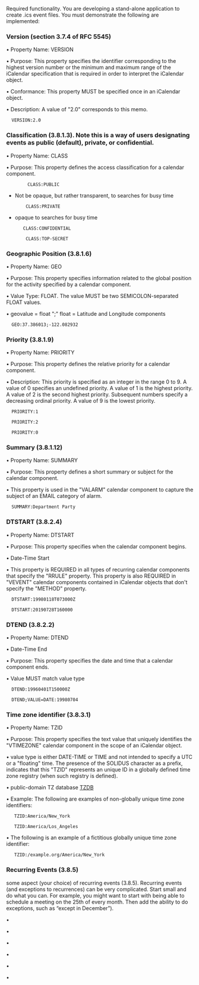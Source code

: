 Required functionality. You are developing a stand-alone application to create .ics event files. You must demonstrate the following are implemented:

### Version (section 3.7.4 of RFC 5545)
• Property Name:  VERSION

• Purpose:  This property specifies the identifier corresponding to the
      highest version number or the minimum and maximum range of the
      iCalendar specification that is required in order to interpret the
      iCalendar object.

• Conformance:  This property MUST be specified once in an iCalendar object.

• Description:  A value of "2.0" corresponds to this memo.

      VERSION:2.0

### Classification (3.8.1.3). Note this is a way of users designating events as public (default), private, or confidential.
• Property Name:  CLASS

• Purpose:  This property defines the access classification for a calendar component.

            CLASS:PUBLIC
  - Not be opaque, but rather transparent, to searches for busy time

            CLASS:PRIVATE 
 
   - opaque to searches for busy time

            CLASS:CONFIDENTIAL

             CLASS:TOP-SECRET

### Geographic Position (3.8.1.6)
• Property Name:  GEO

• Purpose:  This property specifies information related to the global position for the activity specified by a calendar component.

•  Value Type:  FLOAT.  The value MUST be two SEMICOLON-separated FLOAT values.

• geovalue   = float ";" float 
             = Latitude and Longitude components

      GEO:37.386013;-122.082932

### Priority (3.8.1.9)
• Property Name:  PRIORITY

•  Purpose:  This property defines the relative priority for a calendar component.

• Description:  This priority is specified as an integer in the range 0
      to 9.  A value of 0 specifies an undefined priority.  A value of 1
      is the highest priority.  A value of 2 is the second highest
      priority.  Subsequent numbers specify a decreasing ordinal
      priority.  A value of 9 is the lowest priority.


      PRIORITY:1

      PRIORITY:2

      PRIORITY:0

### Summary (3.8.1.12)
• Property Name:  SUMMARY

•  Purpose:  This property defines a short summary or subject for the calendar component.

• This property is used in the "VALARM" calendar component to capture the subject of an EMAIL category of alarm.

      SUMMARY:Department Party

### DTSTART (3.8.2.4)
• Property Name:  DTSTART

• Purpose:  This property specifies when the calendar component begins.

• Date-Time Start

• This property is
      REQUIRED in all types of recurring calendar components that
      specify the "RRULE" property.  This property is also REQUIRED in
      "VEVENT" calendar components contained in iCalendar objects that
      don't specify the "METHOD" property.

      DTSTART:19980118T073000Z

      DTSTART:20190728T160000

### DTEND (3.8.2.2)
• Property Name:  DTEND

• Date-Time End

• Purpose:  This property specifies the date and time that a calendar component ends.

• Value MUST match value type

      DTEND:19960401T150000Z

      DTEND;VALUE=DATE:19980704



### Time zone identifier (3.8.3.1)
• Property Name:  TZID

•  Purpose:  This property specifies the text value that uniquely
      identifies the "VTIMEZONE" calendar component in the scope of an
      iCalendar object.

• value type is either DATE-TIME or TIME and not intended to specify a UTC
      or a "floating" time.  The presence of the SOLIDUS character as a
      prefix, indicates that this "TZID" represents an unique ID in a
      globally defined time zone registry (when such registry is
      defined).

• public-domain TZ database [TZDB](https://tools.ietf.org/html/rfc5545#ref-TZDB)

• Example:  The following are examples of non-globally unique time zone identifiers:

       TZID:America/New_York

       TZID:America/Los_Angeles

• The following is an example of a fictitious globally unique time
      zone identifier:

       TZID:/example.org/America/New_York

### Recurring Events (3.8.5)
some aspect (your choice) of recurring events (3.8.5). Recurring events 
(and exceptions to recurrences) can be very complicated. Start small and do
what you can. For example, you might want to start with being able to
schedule a meeting on the 25th of every month. Then add the ability to do
exceptions, such as “except in December”).

• 

• 

• 

• 

• 

• 

